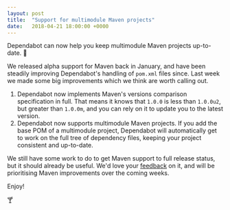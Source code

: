 ```yaml
---
layout: post
title:  "Support for multimodule Maven projects"
date:   2018-04-21 18:00:00 +0000
---
```


Dependabot can now help you keep multimodule Maven projects up-to-date. 🎉

We released alpha support for Maven back in January, and have been steadily
improving Dependabot's handling of `pom.xml` files since.
Last week we made some big improvements which we think are worth calling out.
1. Dependabot now implements Maven's versions comparison specification in full.
   That means it knows that `1.0.0` is less than `1.0.0u2`, but greater than
   `1.0.0m`, and you can rely on it to update you to the latest version.
2. Dependabot now supports multimodule Maven projects. If you add the base POM
   of a multimodule project, Dependabot will automatically get to work on the
   full tree of dependency files, keeping your project consistent and
   up-to-date.

We still have some work to do to get Maven support to full release status, but
it should already be useful. We'd love your [feedback][feedback-link] on it, and
will be prioritising Maven improvements over the coming weeks.

Enjoy!

🍸

[feedback-link]: https://github.com/dependabot/feedback
